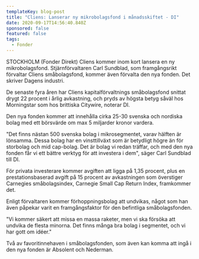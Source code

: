 ```yaml
---
templateKey: blog-post
title: "Cliens: Lanserar ny mikrobolagsfond i månadsskiftet - DI"
date: 2020-09-17T14:56:40.840Z
sponsored: false
featured: false
tags:
  - Fonder
---
```

STOCKHOLM (Fonder Direkt) Cliens kommer inom kort lansera en ny mikrobolagsfond. Stjärnförvaltaren Carl Sundblad, som framgångsrikt förvaltar Cliens småbolagsfond, kommer även förvalta den nya fonden. Det skriver Dagens industri.

De senaste fyra åren har Cliens kapitalförvaltnings småbolagsfond snittat drygt 22 procent i årlig avkastning, och pryds av högsta betyg såväl hos Morningstar som hos brittiska Citywire, noterar DI.

Den nya fonden kommer att innehålla cirka 25-30 svenska och nordiska bolag med ett börsvärde om max 5 miljarder kronor vardera.

"Det finns nästan 500 svenska bolag i mikrosegmentet, varav hälften är lönsamma. Dessa bolag har en vinsttillväxt som är betydligt högre än för storbolag och mid cap-bolag. Det är bolag vi redan träffar, och med den nya fonden får vi ett bättre verktyg för att investera i dem", säger Carl Sundblad till DI.

För privata investerare kommer avgiften att ligga på 1,35 procent, plus en prestationsbaserad avgift på 15 procent av avkastningen som överstiger Carnegies småbolagsindex, Carnegie Small Cap Return Index, framkommer det.

Enligt förvaltaren kommer förhoppningsbolag att undvikas, något som han även påpekar varit en framgångsfaktor för den befintliga småbolagsfonden.

"Vi kommer säkert att missa en massa raketer, men vi ska försöka att undvika de flesta minorna. Det finns många bra bolag i segmentet, och vi har gott om idéer."

Två av favoritinnehaven i småbolagsfonden, som även kan komma att ingå i den nya fonden är Absolent och Nederman.